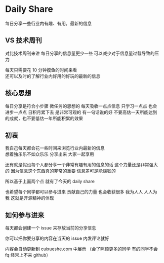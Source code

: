 # Daily Share

 每日分享一些行业内有趣、有用，最新的信息
 
 ## VS 技术周刊
 
 对比技术周刊来讲 每日分享的信息量更少一些 可以减少对于信息量过载导致的压力
 
 每天只需要花 10 分钟摸鱼的时间来看  
 还可以及时的了解行业内好用的好玩的最新的信息
 
 ## 核心思想
 每日分享是符合小步骤  微任务的思想的
 每天吸收一点点信息 只学习一点点 也会进步一点点 
 日积月累下去 是非常可观的
 有一句话说的好  不要高估一天所能达到的成就，也不要低估一年所能积累的效果
 
 ## 初衷
 
 我自己每天都会花一些时间来浏览行业内最新的信息  
 想着独乐乐不如众乐乐  分享出来 大家一起享用
 
 还有就是假设每个人都分享一个非常有趣有用的信息的话 这个力量还是非常强大的
 因为信息这个东西真的非常的重要  信息差可是能赚钱的  
 
 所以基于上面两个点 就有了今天的 daily share 
 
 也希望每个同学都可以参与进来 贡献自己的力量 也会收获很多
 我为人人 人人为我 这就是开源精神的体现 
 
 ## 如何参与进来
 
 每天都会创建一个 issue 来存放当前的分享信息
 
 你可以把你要分享的内容在当天的 issue 内发评论就好
 
 内容会自动更新到 cuixueshe.com 中展示
 （会了照顾更多的同学 有的同学不会 fq 经常上不来 github）
 
 
 
 
